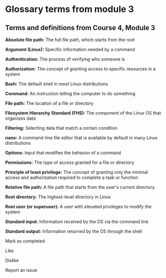 # Glossary terms from module 3

## **Terms and definitions from Course 4, Module 3**

**Absolute file path:** The full file path, which starts from the root

**Argument (Linux):** Specific information needed by a command

**Authentication:** The process of verifying who someone is

**Authorization:** The concept of granting access to specific resources in a system

**Bash:** The default shell in most Linux distributions

**Command:** An instruction telling the computer to do something

**File path:** The location of a file or directory

**Filesystem Hierarchy Standard (FHS):** The component of the Linux OS that organizes data

**Filtering:** Selecting data that match a certain condition

**nano:** A command-line file editor that is available by default in many Linux distributions

**Options:** Input that modifies the behavior of a command

**Permissions:** The type of access granted for a file or directory

**Principle of least privilege:** The concept of granting only the minimal access and authorization required to complete a task or function

**Relative file path:** A file path that starts from the user's current directory

**Root directory:** The highest-level directory in Linux

**Root user (or superuser):** A user with elevated privileges to modify the system

**Standard input:** Information received by the OS via the command line

**Standard output:** Information returned by the OS through the shell

Mark as completed

Like

Dislike

Report an issue